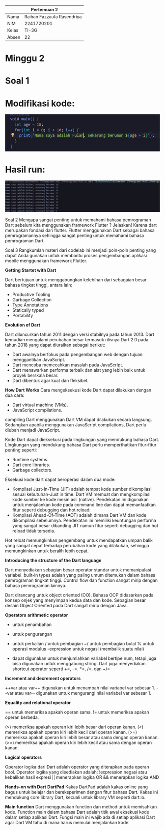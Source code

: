 <table>
    <thead>
        <th style="text-align: center;" colspan="2">Pertemuan 2</th>
    </thead>
    <tbody>
        <tr>
            <td>Nama</td>
            <td>Raihan Fazzaufa Rasendriya</td>
        </tr>
        <tr>
            <td>NIM</td>
            <td>2241720201</td>
        </tr>
        <tr>
            <td>Kelas</td>
            <td>TI-3G</td>
        </tr>
        <tr>
            <td>Absen</td>
            <td>22</td>
        </tr>
    </tbody>
</table>

# Minggu 2

# Soal 1

# Modifikasi kode:

![kode soal no 1](../image/week2_1_code.png)

# Hasil run:

![kode result no 1](../image/week2_1_result.png)

Soal 2
Mengapa sangat penting untuk memahami bahasa pemrograman Dart sebelum kita menggunakan framework Flutter ? Jelaskan!
Karena dart merupakan fondasi dari flutter. Flutter menggunakan Dart sebagai bahasa pemrogramannya sehingga sangat penting untuk memahami bahasa pemrograman Dart.

Soal 3
Rangkumlah materi dari codelab ini menjadi poin-poin penting yang dapat Anda gunakan untuk membantu proses pengembangan aplikasi mobile menggunakan framework Flutter.

**Getting Startet with Dart**

Dart bertujuan untuk menggabungkan kelebihan dari sebagaian besar bahasa tingkat tinggi, antara lain:
- Productive Tooling
- Garbage Collection
- Type Annotations
- Statically typed
- Portability

**Evolution of Dart**

Dart diluncurkan tahun 2011 dengan versi stabilnya pada tahun 2013. Dart kemudian mengalami perubahan besar termasuk rilisnya Dart 2.0 pada tahun 2018 yang dapat diuraikan sebagai berikut:
- Dart awalnya berfokus pada pengembangan web dengan tujuan menggantikan JavaScript.
- Dart mencoba memecahkan masalah pada JavaScript.
- Dart menawarkan performa terbaik dan alat yang lebih baik untuk proyek berskala besar.
- Dart dibentuk agar kuat dan fleksibel.

**How Dart Works**
Cara mengeksekusi kode Dart dapat dilakukan dengan dua cara:
- Dart virtual machine (VMs).
- JavaScript compilations.

compiling Dart menggunakan Dart VM dapat dilakukan secara langsung. Sedangkan apabila menggunakan JavaScript compilations, Dart perlu diubah menjadi JavaScript.

Kode Dart dapat dieksekusi pada lingkungan yang mendukung bahasa Dart. LIngkungan yang mendukung bahasa Dart perlu memperthatikan fitur-fitur penting seperti:
- Runtime systems.
- Dart core libraries.
- Garbage collectors.

Eksekusi kode dart dapat beroperasi dalam dua mode:
- Kompilasi Just-In-Time (JIT) adalah tempat kode sumber dikompilasi sesuai kebutuhan-Just in time. Dart VM memuat dan mengkompilasi kode sumber ke kode mesin asli (native). Pendekatan ini digunakan untuk menjalankan kode pada command line dan dapat memanfaatkan fitur seperti debugging dan hot reload. 
- Kompilasi Ahead-Of-Time (AOT) adalah dimana Dart VM dan kode dikompilasi sebelumnya. Pendekatan ini memiliki keuntungan performa yang sangat besar dibanding JIT namun fitur seperti debugging dan hot reload tidak tersedia.

Hot reloat memungkinkan pengembang untuk mendapatkan umpan balik yang sangat cepat terhadap perubahan kode yang dilakukan, sehingga memungkinkan untuk beralih lebih cepat.

**Introducing the structure of the Dart language**

Dart menyediakan sebagian besar operator standar untuk memanipulasi variabel. built-in types adalah yang paling umum ditemukan dalam bahasa pemrograman tingkat tinggi. Control flow dan function sangat mirip dengan bahasa pemrograman lainnya.

Dart dirancang untuk object oriented (OO). Bahasa OOP didasarkan pada konsep onjek yang menyimpan kedua data dan kode. Sebagian besar desain Object Oriented pada Dart sangat mirip dengan Java.

**Operators**
**arithmetic operator**

+ untuk penambahan
- untuk pengurangan
* untuk perkalian
/ untuk pembagian
~/ untuk pembagian bulat
% untuk operasi modulus
-expression untuk negasi (membalik suatu nilai)

+ dapat digunakan untuk menjumlahkan variabel bertipe num, tetapi juga bisa digunakan untuk menggabung string.
Dart juga menyediakan shortcut operator seperti +=, -=. *=, /=, dan ~/=

**Increment and decrement operators**

++var atau var++ digunakan untuk menambah nilai variabel var sebesar 1.
--var atau var-- digunakan untuk mengurangi nilai variabel var sebesar 1.

**Equality and relational operator**

== untuk memeriksa apakah operan sama.
!= untuk memeriksa apakah operan berbeda.

(>) memeriksa apakah operan kiri lebih besar dari operan kanan.
(<) memeriksa apakah operan kiri lebih kecil dari operan kanan.
(>=) memeriksa apakah operan kiri lebih besar atau sama dengan operan kanan.
(>=) memeriksa apakah operan kiri lebih kecil atau sama dengan operan kanan.

**Logical operators**

Operator logika dari Dart adalah operator yang diterapkan pada operan bool. Operator logika yang disediakan adalah:
!expression negasi atau kebalikan hasil expresi
|| menerapkan logika OR
&& menerapkan logika AND


**Hands-on with Dart**
**DartPad**
Kakas DartPad adalah kakas online yang bagus untuk belajar dan bereksperimen dengan fitur bahasa Dart. Kakas ini mendukung core library Dart, kecuali untuk library VM seperti dart:io.

**Main function**
Dart menggunakan function dan method untuk memisahkan kode. Function main dalam bahasa Dart adalah titik awal eksekusi kode dalam setiap aplikasi Dart. Fungsi main ini wajib ada di setiap aplikasi Dart agar Dart VM tahu di mana harus memulai menjalankan kode.